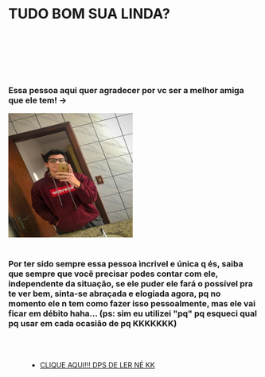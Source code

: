 <!DOCTYPE html>
<html lang="br">
<head>
    <meta charset="UTF-8">
    <meta name="viewport" content="width=device-width, initial-scale=1.0">
    <title>Olá Amiga!</title>
    <link rel="stylesheet" href="Teste.css">
</head>
<body>
    <h1>TUDO BOM SUA LINDA?</h1>
    <br>
    <br>
    <br>
    <br>
    <br>
    <h3>Essa pessoa aqui quer agradecer por vc ser a melhor amiga que ele tem! -></h3>
    <img src="Eu.jpeg" alt="sou lindo" height="250px" width="250px">
    <br>
    <br>
    <h3>Por ter sido sempre essa pessoa ìncrivel e única q és, saiba que sempre que você precisar podes  contar com ele, independente da situação, se ele puder ele fará o possível pra te ver bem, sinta-se abraçada e elogiada agora, pq no momento ele n tem como fazer isso pessoalmente, mas ele vai ficar em débito haha... (ps: sim eu utilizei "pq" pq esqueci qual pq usar em cada ocasião de pq KKKKKKK)</h3>
<br>
<br>
<menu>
    <ul>
        <li><a href="qr.html">CLIQUE AQUI!!! DPS DE LER NÉ KK</a></li>
      </ul> 
</menu>
</body>
</html>
